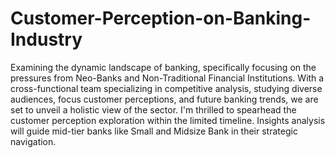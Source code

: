 # Customer-Perception-on-Banking-Industry

Examining the dynamic landscape of banking, specifically focusing on the pressures from Neo-Banks and Non-Traditional Financial Institutions. With a cross-functional team specializing in competitive analysis, studying diverse audiences, focus customer perceptions, and future banking trends, we are set to unveil a holistic view of the sector. 
I'm thrilled to spearhead the customer perception exploration within the limited timeline. Insights analysis will guide mid-tier banks like Small and Midsize Bank in their strategic navigation.
